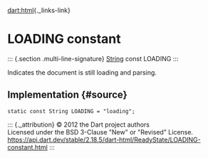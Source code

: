 [dart:html](../../dart-html/dart-html-library){._links-link}

LOADING constant
================

::: {.section .multi-line-signature}
[String](../../dart-core/string-class) const LOADING
:::

Indicates the document is still loading and parsing.

Implementation {#source}
--------------

``` {.language-dart data-language="dart"}
static const String LOADING = "loading";
```

::: {._attribution}
© 2012 the Dart project authors\
Licensed under the BSD 3-Clause \"New\" or \"Revised\" License.\
<https://api.dart.dev/stable/2.18.5/dart-html/ReadyState/LOADING-constant.html>
:::
